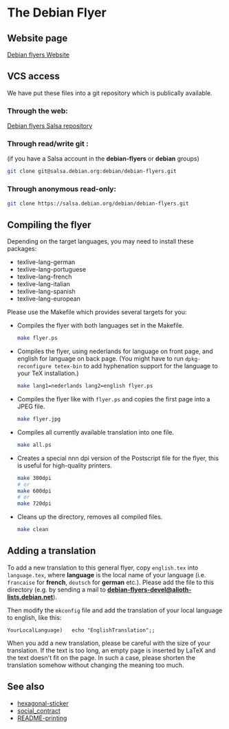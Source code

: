 The Debian Flyer
================

Website page
------------

[Debian flyers Website]

VCS access
----------

We have put these files into a git repository which is publically available.

### Through the web:

[Debian flyers Salsa repository]

### Through read/write git :

(if you have a Salsa account in the **debian-flyers** or **debian** groups)

```bash
git clone git@salsa.debian.org:debian/debian-flyers.git
```

### Through anonymous read-only:

```bash
git clone https://salsa.debian.org/debian/debian-flyers.git
```


Compiling the flyer
-------------------

Depending on the target languages, you may need to install these packages:

+ texlive-lang-german 
+ texlive-lang-portuguese 
+ texlive-lang-french  
+ texlive-lang-italian 
+ texlive-lang-spanish
+ texlive-lang-european

Please use the Makefile which provides several targets for you:

+ Compiles the flyer with both languages set in the Makefile.

  ```bash
  make flyer.ps
  ```

+ Compiles the flyer, using nederlands for language on front
  page, and english for language on back page. (You might have
  to run `dpkg-reconfigure tetex-bin` to add hyphenation
  support for the language to your TeX installation.)

  ```bash
  make lang1=nederlands lang2=english flyer.ps
  ```

+ Compiles the flyer like with `flyer.ps` and copies the first page
  into a JPEG file.

  ```bash
  make flyer.jpg
  ```

+ Compiles all currently available translation into one file.

  ```bash
  make all.ps
  ```

+ Creates a special nnn dpi version of the Postscript file for
  the flyer, this is useful for high-quality printers.

  ```bash
  make 300dpi
  # or
  make 600dpi
  # or
  make 720dpi
  ```


+ Cleans up the directory, removes all compiled files.

  ```bash
  make clean
  ```


Adding a translation
--------------------

To add a new translation to this general flyer, copy `english.tex` into
`language.tex`, where **language** is the local name of your language
(i.e. `francaise` for **french**, `deutsch` for **german** etc.).  Please add the
file to this directory (e.g. by sending a mail to
**debian-flyers-devel@alioth-lists.debian.net**).

Then modify the `mkconfig` file and add the translation of your local language to
english, like this:

    YourLocalLanguage)   echo "EnglishTranslation";;

When you add a new translation, please be careful with the size of
your translation.  If the text is too long, an empty page is inserted
by LaTeX and the text doesn't fit on the page.  In such a case, please
shorten the translation somehow without changing the meaning too much.

See also
--------

+ [hexagonal-sticker](hexagonal-sticker/)
+ [social_contract](social_contract/)
+ [README-printing](README-printing.md)


[Debian flyers Website]: https://debian.pages.debian.net/debian-flyers/
[Debian flyers Salsa repository]: https://salsa.debian.org/debian/debian-flyers

